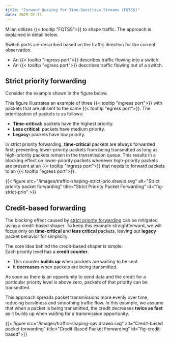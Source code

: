 ```yaml
---
title: "Forward Queuing for Time-Sensitive Streams (FQTSS)"
date: 2025-02-11
---
```


Milan utilizes {{< tooltip "FQTSS">}} to shape traffic. The approach is explained in detail below.

Switch ports are described based on the traffic direction for the current observation.  
- An {{< tooltip "ingress port">}} describes traffic flowing into a switch.  
- An {{< tooltip "egress port">}} describes traffic flowing out of a switch.  

## Strict priority forwarding

Consider the example shown in the figure below.

This figure illustrates an example of three {{< tooltip "ingress port">}} with packets that are all sent to the same {{< tooltip "egress port">}}. The prioritization of packets is as follows:

- **Time-critical:** packets have the highest priority.
- **Less critical:** packets have medium priority.
- **Legacy:** packets have low priority.

In strict priority forwarding, **time-critical** packets are always forwarded first, preventing lower-priority packets from being transmitted as long as high-priority packets remain in the transmission queue. This results in a blocking effect on lower-priority packets whenever high-priority packets are present at an {{< tooltip "ingress port">}} that needs to forward packets to an {{< tooltip "egress port">}}.

{{< figure src="/images/traffic-shaping-strict-prio.drawio.svg" alt="Strict priority packet forwarding" title="Strict Priority Packet Forwarding" id="fig-strict-prio" >}}


## Credit-based forwarding

The blocking effect caused by [strict priority forwarding](#fig-strict-prio) can be mitigated using a credit-based shaper. To keep this example straightforward, we will focus only on **time-critical** and **less critical** packets, leaving out **legacy** packet behavior for simplicity.

The core idea behind the credit-based shaper is simple:  
Each priority level has a **credit counter**.  
- This counter **builds up** when packets are waiting to be sent.  
- It **decreases** when packets are being transmitted.  

As soon as there is an opportunity to send data and the credit for a particular priority level is above zero, packets of that priority can be transmitted.

This approach spreads packet transmissions more evenly over time, reducing burstiness and smoothing traffic flow. In this example, we assume that when a packet is being transmitted, the credit decreases **twice as fast** as it builds up when waiting for a transmission opportunity.

{{< figure src="/images/traffic-shaping-qav.drawio.svg" alt="Credit-based packet forwarding" title="Credit-Based Packet Forwarding" id="fig-credit-based">}}

